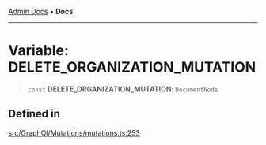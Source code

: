 [Admin Docs](/) • **Docs**

***

# Variable: DELETE\_ORGANIZATION\_MUTATION

> `const` **DELETE\_ORGANIZATION\_MUTATION**: `DocumentNode`

## Defined in

[src/GraphQl/Mutations/mutations.ts:253](https://github.com/PalisadoesFoundation/talawa-admin/blob/main/src/GraphQl/Mutations/mutations.ts#L253)
